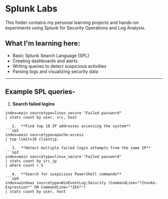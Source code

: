 # Splunk Labs

This folder contains my personal learning projects and hands-on experiments using Splunk for Security Operations and Log Analysis.

## What I'm learning here:
- Basic Splunk Search Language (SPL)
- Creating dashboards and alerts
- Writing queries to detect suspicious activities
- Parsing logs and visualizing security data  

---

## Example SPL queries-

   1.  **Search failed logins**
```spl
index=main sourcetype=linux_secure "Failed password" 
| stats count by user, src, host

   2.  **Find top 10 IP addresses accessing the system**
```sp2
index=main sourcetype=apache:access 
| top limit=10 clientip.

   3.  **Detect multiple failed login attempts from the same IP**
```sp3 
index=main sourcetype=linux_secure "Failed password" 
| stats count by src_ip 
| where count > 5

   4.  **Search for suspicious PowerShell commands**
```sp4
index=windows sourcetype=WinEventLog:Security (CommandLine="*Invoke-Expression*" OR CommandLine="*IEX*")
| stats count by user, host



